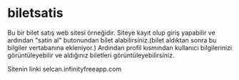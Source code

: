 # biletsatis

Bu bir bilet satış web sitesi örneğidir.
Siteye kayıt olup giriş yapabilir ve ardından "satin al" butonundan bilet alabilirsiniz.(bilet aldıktan sonra bu bilgiler vertabanına ekleniyor.)
Ardından profil kısmından kullanıcı bilgilerinizi görüntüleyebilir ve aldığınız biletleri görüntüleyebilirsiniz.

Sitenin linki
selcan.infinityfreeapp.com

